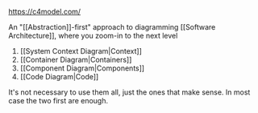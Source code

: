 https://c4model.com/

An "[[Abstraction]]-first" approach to diagramming [[Software Architecture]], where you zoom-in to the next level

1. [[System Context Diagram|Context]]
2. [[Container Diagram|Containers]]
3. [[Component Diagram|Components]]
4. [[Code Diagram|Code]]

It's not necessary to use them all, just the ones that make sense. In most case the two first are enough.